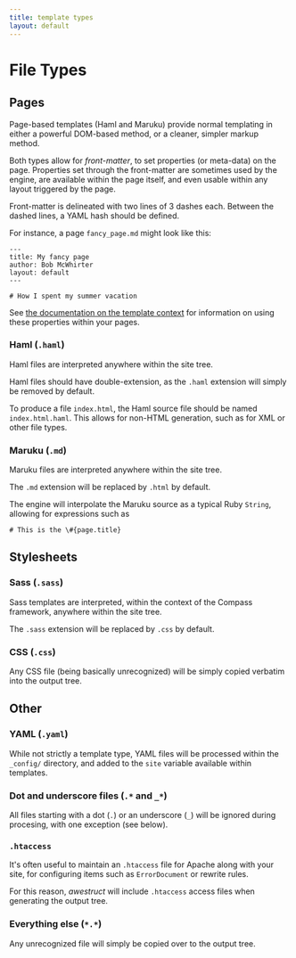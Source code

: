 ```yaml
---
title: template types
layout: default
---
```


# File Types

## Pages

Page-based templates (Haml and Maruku) provide normal templating in either
a powerful DOM-based method, or a cleaner, simpler markup method.

Both types allow for *front-matter*, to set properties (or meta-data) on
the page.  Properties set through the front-matter are sometimes used by the
engine, are available within the page itself, and even usable within any
layout triggered by the page.

Front-matter is delineated with two lines of 3 dashes each.  Between the
dashed lines, a YAML hash should be defined.
 
For instance, a page `fancy_page.md` might look like this:

    ---
    title: My fancy page
    author: Bob McWhirter
    layout: default
    ---

    # How I spent my summer vacation

See [the documentation on the template context](/template_context/)
for information on using these properties within your pages.

### Haml (`.haml`)

Haml files are interpreted anywhere within the site tree.

Haml files should have double-extension, as the `.haml` extension
will simply be removed by default.

To produce a file `index.html`, the Haml source file should be
named `index.html.haml`.  This allows for non-HTML generation,
such as for XML or other file types.

### Maruku (`.md`)

Maruku files are interpreted anywhere within the site tree.

The `.md` extension will be replaced by `.html` by default.

The engine will interpolate the Maruku source as a typical
Ruby `String`, allowing for expressions such as

    # This is the \#{page.title}

## Stylesheets

### Sass (`.sass`)

Sass templates are interpreted, within the context of the Compass
framework, anywhere within the site tree.

The `.sass` extension will be replaced by `.css` by default.

### CSS (`.css`)

Any CSS file (being basically unrecognized) will be simply copied verbatim
into the output tree.

## Other

### YAML (`.yaml`)

While not strictly a template type, YAML files will
be processed within the `_config/` directory, and added
to the `site` variable available within templates.

### Dot and underscore files (`.*` and `_*`)

All files starting with a dot (`.`) or an underscore (`_`) will be
ignored during procesing, with one exception (see below).

### `.htaccess`

It's often useful to maintain an `.htaccess` file for Apache along
with your site, for configuring items such as `ErrorDocument` or
rewrite rules.  

For this reason, *awestruct* will include `.htaccess` access files
when generating the output tree.

### Everything else (`*.*`)

Any unrecognized file will simply be copied over to the output tree.


